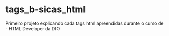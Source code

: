 # tags_b-sicas_html
Primeiro projeto explicando cada tags html apreendidas durante o curso de - HTML Developer da DIO
